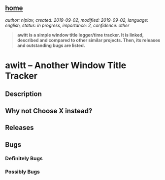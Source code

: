 [home](./index.md)
------------------

*author: niplav, created: 2019-09-02, modified: 2019-09-02, language: english, status: in progress, importance: 2, confidence: other*

> __awitt is a simple window title logger/time tracker. It is linked,
> described and compared to other similar projects. Then, its releases
> and outstanding bugs are listed.__

awitt – Another Window Title Tracker
====================================

Description
-----------

Why not Choose X instead?
-------------------------

Releases
--------

Bugs
----

### Definitely Bugs

### Possibly Bugs
